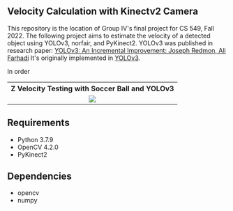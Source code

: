 ## Velocity Calculation with Kinectv2 Camera

This repository is the location of Group IV's final project for CS 549, Fall 2022. The following project aims to estimate the velocity of a detected object using YOLOv3, norfair, and PyKinect2. YOLOv3 was published in research paper: <a href="https://pjreddie.com/media/files/papers/YOLOv3.pdf" rel="nofollow">YOLOv3: An Incremental Improvement: Joseph Redmon, Ali Farhadi</a> It's originally implemented in <a href="https://github.com/pjreddie/darknet">YOLOv3</a>.

In order 

<table>
  <tbody>
	<tr align="center">
		<th><strong>Z Velocity Testing with Soccer Ball and YOLOv3</strong></th>
	</tr>
	<tr align="center">
		<td><img src="https://github.com/muhammadshiraz/YOLO-Real-Time-Object-Detection/blob/master/doc/detector1.gif"></td>		
	</tr>
</tbody>
</table>

## Requirements
<ul>
<li>Python 3.7.9</li>
<li>OpenCV 4.2.0</li>
<li>PyKinect2 
</ul>



## Dependencies
<ul>
<li>opencv</li>
<li>numpy</li>
</ul>
